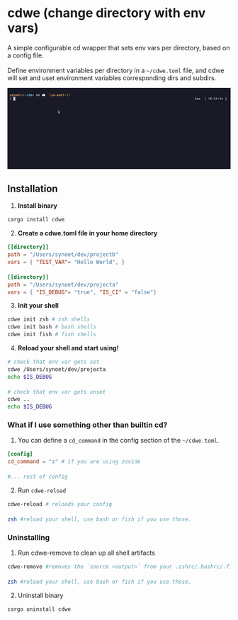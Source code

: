 # cdwe (change directory with env vars)
A simple configurable cd wrapper that sets env vars per directory, based on a config file. \
\
Define environment variables per directory in a `~/cdwe.toml` file, and cdwe will set and uset environment variables corresponding dirs and subdirs.

![usage](./assets/usage.gif)

## Installation
1. **Install binary**
```bash
cargo install cdwe
```

2. **Create a cdwe.toml file in your home directory**
```toml
[[directory]]
path = "/Users/synoet/dev/projectb"
vars = { "TEST_VAR"= "Hello World", }

[[directory]]
path = "/Users/synoet/dev/projecta"
vars = { "IS_DEBUG"= "true", "IS_CI" = "false"}
```

3. **Init your shell**
```bash
cdwe init zsh # zsh shells
cdwe init bash # bash shells
cdwe init fish # fish shells
```

4. **Reload your shell and start using!**
```bash
# check that env var gets set
cdwe /Users/synoet/dev/projecta
echo $IS_DEBUG

# check that env var gets unset
cdwe ..
echo $IS_DEBUG
```


### What if I use something other than builtin cd?

1. You can define a `cd_command` in the config section of the `~/cdwe.toml`.
```toml
[config]
cd_command = "z" # if you are using zoxide

#... rest of config
```

2. Run `cdwe-reload`
```bash
cdwe-reload # reloads your config

zsh #reload your shell, use bash or fish if you use those.

```

### Uninstalling
1. Run cdwe-remove to clean up all shell artifacts
```bash
cdwe-remove #removes the `source <output>` from your .zshrc/.bashrc/.fish

zsh #reload your shell, use bash or fish if you use those.
```

2. Uninstall binary
```bash
cargo uninstall cdwe
```

